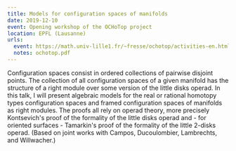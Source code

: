 ```yaml
---
title: Models for configuration spaces of manifolds
date: 2019-12-10
event: Opening workshop of the OCHoTop project
location: EPFL (Lausanne)
urls:
  event: https://math.univ-lille1.fr/~fresse/ochotop/activities-en.html#OpeningWorkshop
  notes: ochotop.pdf
---
```


Configuration spaces consist in ordered collections of pairwise disjoint points. The collection of all configuration spaces of a given manifold has the structure of a right module over some version of the little disks operad. In this talk, I will present algebraic models for the real or rational homotopy types configuration spaces and framed configuration spaces of manifolds as right modules. The proofs all rely on operad theory, more precisely Kontsevich's proof of the formality of the little disks operad and - for oriented surfaces - Tamarkin's proof of the formality of the little 2-disks operad. (Based on joint works with Campos, Ducoulombier, Lambrechts, and Willwacher.)
